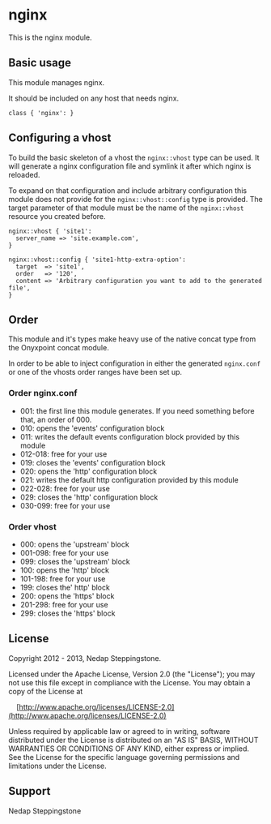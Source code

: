 # nginx

This is the nginx module.

## Basic usage

This module manages nginx.

It should be included on any host that needs nginx.

```puppet
class { 'nginx': }
```

## Configuring a vhost

To build the basic skeleton of a vhost the ``nginx::vhost`` type can be used.
It will generate a nginx configuration file and symlink it after which nginx
is reloaded.

To expand on that configuration and include arbitrary configuration this module
does not provide for the ``nginx::vhost::config`` type is provided. The target
parameter of that module must be the name of the ``nginx::vhost`` resource you
created before.

```puppet
nginx::vhost { 'site1':
  server_name => 'site.example.com',
}

nginx::vhost::config { 'site1-http-extra-option':
  target  => 'site1',
  order   => '120',
  content => 'Arbitrary configuration you want to add to the generated file',
}
```

## Order
This module and it's types make heavy use of the native concat type from
the Onyxpoint concat module.

In order to be able to inject configuration in either the generated ``nginx.conf``
or one of the vhosts order ranges have been set up.

### Order nginx.conf

  * 001: the first line this module generates. If you need something before
         that, an order of 000.
  * 010: opens the 'events' configuration block
  * 011: writes the default events configuration block provided by this module
  * 012-018: free for your use
  * 019: closes the 'events' configuration block
  * 020: opens the 'http' configuration block
  * 021: writes the default http configuration provided by this module
  * 022-028: free for your use
  * 029: closes the 'http' configuration block
  * 030-099: free for your use

### Order vhost

  * 000: opens the 'upstream' block
  * 001-098: free for your use
  * 099: closes the 'upstream' block
  * 100: opens the 'http' block
  * 101-198: free for your use
  * 199: closes the' http' block
  * 200: opens the 'https' block
  * 201-298: free for your use
  * 299: closes the 'https' block

## License

Copyright 2012 - 2013, Nedap Steppingstone.

Licensed under the Apache License, Version 2.0 (the "License");
you may not use this file except in compliance with the License.
You may obtain a copy of the License at

&nbsp;&nbsp;&nbsp;&nbsp;[http://www.apache.org/licenses/LICENSE-2.0](http://www.apache.org/licenses/LICENSE-2.0)

Unless required by applicable law or agreed to in writing, software
distributed under the License is distributed on an "AS IS" BASIS,
WITHOUT WARRANTIES OR CONDITIONS OF ANY KIND, either express or implied.
See the License for the specific language governing permissions and
limitations under the License.

## Support

Nedap Steppingstone
